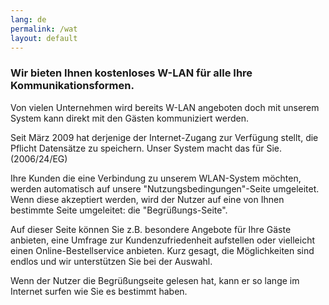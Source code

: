 ```yaml
---
lang: de
permalink: /wat
layout: default
---
```


### Wir bieten Ihnen kostenloses W-LAN für alle Ihre Kommunikationsformen.
Von vielen Unternehmen wird bereits W-LAN angeboten doch mit unserem System kann direkt mit den Gästen kommuniziert werden.

Seit März 2009 hat derjenige der Internet-Zugang zur Verfügung stellt, die Pflicht Datensätze zu speichern. Unser System macht das für Sie. (2006/24/EG)

Ihre Kunden die eine Verbindung zu unserem WLAN-System möchten, werden automatisch auf unsere "Nutzungsbedingungen"-Seite umgeleitet. Wenn diese akzeptiert werden, wird der Nutzer auf eine von Ihnen bestimmte Seite umgeleitet: die "Begrüßungs-Seite".

Auf dieser Seite können Sie z.B. besondere Angebote für Ihre Gäste anbieten, eine Umfrage zur Kundenzufriedenheit aufstellen oder vielleicht einen Online-Bestellservice anbieten. Kurz gesagt, die Möglichkeiten sind endlos und wir unterstützen Sie bei der Auswahl.

Wenn der Nutzer die Begrüßungseite gelesen hat, kann er so lange im Internet surfen wie Sie es bestimmt haben.
